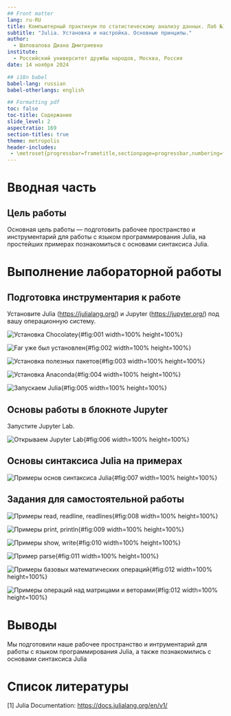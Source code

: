 ```yaml
---
## Front matter
lang: ru-RU
title: Компьютерный практикум по статистическому анализу данных. Лаб №1
subtitle: "Julia. Установка и настройка. Основные принципы."
author:
  - Шаповалова Диана Дмитриевна
institute:
  - Российский университет дружбы народов, Москва, Россия
date: 14 ноября 2024

## i18n babel
babel-lang: russian
babel-otherlangs: english

## Formatting pdf
toc: false
toc-title: Содержание
slide_level: 2
aspectratio: 169
section-titles: true
theme: metropolis
header-includes:
 - \metroset{progressbar=frametitle,sectionpage=progressbar,numbering=fraction}
---
```



# Вводная часть

## Цель работы

Основная цель работы — подготовить рабочее пространство и инструментарий для
работы с языком программирования Julia, на простейших примерах познакомиться
с основами синтаксиса Julia.


# Выполнение лабораторной работы

## Подготовка инструментария к работе

Установите Julia (https://julialang.org/) и Jupyter (https://jupyter.org/) под
вашу операционную систему. 

![Установка Chocolatey](image/1.png){#fig:001 width=100% height=100%}

![Far уже был установлен](image/2.png){#fig:002 width=100% height=100%}

![Установка полезных пакетов](image/3.png){#fig:003 width=100% height=100%}

![Установка Anaconda](image/4.png){#fig:004 width=100% height=100%}

![Запускаем Julia](image/5.png){#fig:005 width=100% height=100%}

## Основы работы в блокноте Jupyter

Запустите Jupyter Lab.

![Открываем Jupyter Lab](image/6.png){#fig:006 width=100% height=100%}

## Основы синтаксиса Julia на примерах

![Примеры основ синтаксиса Julia](image/7.png){#fig:007 width=100% height=100%}

## Задания для самостоятельной работы

![Примеры read, readline, readlines](image/8.png){#fig:008 width=100% height=100%}

![Примеры print, println](image/9.png){#fig:009 width=100% height=100%}

![Примеры show, write](image/10.png){#fig:010 width=100% height=100%}

![Пример parse](image/11.png){#fig:011 width=100% height=100%}

![Примеры базовых математических операций](image/12.png){#fig:012 width=100% height=100%}

![Примеры операций над матрицами и веторами](image/13.png){#fig:012 width=100% height=100%}

# Выводы 

Мы подготовили наше рабочее пространство и интрументарий для работы с языком программирования Julia, а также познакомились
с основами синтаксиса Julia

# Список литературы

[1] Julia Documentation: https://docs.julialang.org/en/v1/




